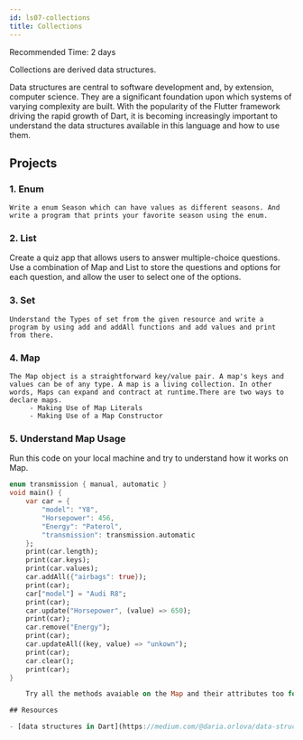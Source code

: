 ```yaml
---
id: ls07-collections
title: Collections
---
```


Recommended Time: 2 days

Collections are derived data structures.

Data structures are central to software development and, by extension, computer science. They are a
significant foundation upon which systems of varying complexity are built. With the popularity of
the Flutter framework driving the rapid growth of Dart, it is becoming increasingly important to
understand the data structures available in this language and how to use them.

## Projects

### 1. Enum
    
    Write a enum Season which can have values as different seasons. And write a program that prints your favorite season using the enum.

### 2. List

Create a quiz app that allows users to answer multiple-choice questions. Use a combination of Map and List to store the questions and options for each question, and allow the user to select one of the options.

### 3. Set
     
    Understand the Types of set from the given resource and write a program by using add and addAll functions and add values and print from there.

### 4. Map

    The Map object is a straightforward key/value pair. A map's keys and values can be of any type. A map is a living collection. In other words, Maps can expand and contract at runtime.There are two ways to declare maps.
         - Making Use of Map Literals
         - Making Use of a Map Constructor

### 5. Understand Map Usage
    
Run this code on your local machine and try to understand how it works on Map.

```dart
enum transmission { manual, automatic }
void main() {
    var car = {
        "model": "Y8",
        "Horsepower": 456,
        "Energy": "Paterol",
        "transmission": transmission.automatic
    };
    print(car.length);
    print(car.keys);
    print(car.values);
    car.addAll({"airbags": true});
    print(car);
    car["model"] = "Audi R8";
    print(car);
    car.update("Horsepower", (value) => 650);
    print(car);
    car.remove("Energy");
    print(car);
    car.updateAll((key, value) => "unkown");
    print(car);
    car.clear();
    print(car);
}

    Try all the methods avaiable on the Map and their attributes too for the practice purpose.

## Resources

- [data structures in Dart](https://medium.com/@daria.orlova/data-structures-with-dart-set-a034bc7b7d4a)